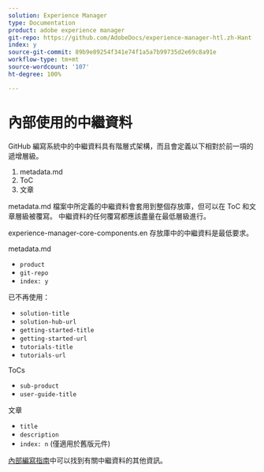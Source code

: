 ```yaml
---
solution: Experience Manager
type: Documentation
product: adobe experience manager
git-repo: https://github.com/AdobeDocs/experience-manager-htl.zh-Hant
index: y
source-git-commit: 89b9e89254f341e74f1a5a7b99735d2e69c8a91e
workflow-type: tm+mt
source-wordcount: '107'
ht-degree: 100%

---
```



# 內部使用的中繼資料

GitHub 編寫系統中的中繼資料具有階層式架構，而且會定義以下相對於前一項的遞增層級。

1. metadata.md
1. ToC
1. 文章

metadata.md 檔案中所定義的中繼資料會套用到整個存放庫，但可以在 ToC 和文章層級被覆寫。 中繼資料的任何覆寫都應該盡量在最低層級進行。

experience-manager-core-components.en 存放庫中的中繼資料是最低要求。

metadata.md

* `product`
* `git-repo`
* `index: y`

已不再使用：

* `solution-title`
* `solution-hub-url`
* `getting-started-title`
* `getting-started-url`
* `tutorials-title`
* `tutorials-url`

ToCs

* `sub-product`
* `user-guide-title`

文章

* `title`
* `description`
* `index: n` (僅適用於舊版元件)

[內部編寫指南](https://experienceleague.adobe.com/docs/authoring-guide-exl/using/authoring/features/metadata.html?lang=zh-Hant#solution)中可以找到有關中繼資料的其他資訊。
